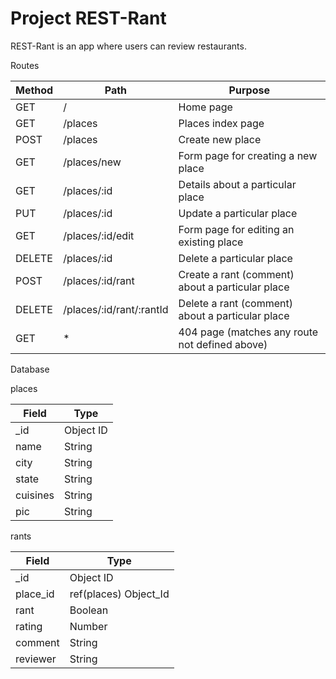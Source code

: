 # Project REST-Rant

REST-Rant is an app where users can review restaurants.

Routes

|  Method  |            Path          |                      Purpose                          |
| -------- | ------------------------ | ----------------------------------------------------- |
|   GET    |              /           |                   Home page                           |
|   GET    |           /places        |                 Places index page                     |
|   POST   |           /places        |                  Create new place                     |
|   GET    |        /places/new       |        Form page for creating a new place             |
|   GET    |       /places/:id        |         Details about a particular place              |
|   PUT    |       /places/:id        |              Update a particular place                |
|   GET    |     /places/:id/edit     |        Form page for editing an existing place        |
|  DELETE  |      /places/:id         |              Delete a particular place                |
|   POST   |    /places/:id/rant      |   Create a rant (comment) about a particular place    |
|  DELETE  | /places/:id/rant/:rantId |   Delete a rant (comment) about a particular place    |
|   GET    |            *             |     404 page (matches any route not defined above)    |

Database

places

|  Field   |    Type    |
| -------- | ---------- |
|   _id    | Object ID  |
|   name   |   String   |
|   city   |   String   |
|   state  |   String   |
| cuisines |   String   |
|   pic    |   String   |

rants

|    Field    |          Type         |
| ----------- | --------------------- |
|     _id     |       Object ID       |
|   place_id  | ref(places) Object_Id |
|    rant     |        Boolean        |
|   rating    |         Number        |
|   comment   |         String        |
|   reviewer  |         String        |


